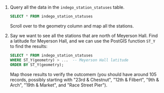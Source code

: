 1.  Query all the data in the `indego_station_statuses` table.

    ```sql
    SELECT * FROM indego_station_statuses
    ```

    Scroll over to the geometry column and map all the stations.

2.  Say we want to see all the stations that are north of Meyerson Hall. Find a latitude for Meyerson Hall, and we can use the PostGIS function `ST_Y` to find the results:

    ```sql
    SELECT * FROM indego_station_statuses
    WHERE ST_Y(geometry) > ...  -- Meyerson Hall latitude
    ORDER BY ST_Y(geometry);
    ```

    Map those results to verify the outcomem (you should have around 105 records, possibly starting with "23rd & Chestnut", "12th & Filbert", "9th & Arch", "19th & Market", and "Race Street Pier").
